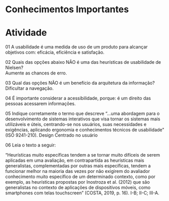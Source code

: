 # Conhecimentos Importantes

# Atividade 

01
A usabilidade é uma medida de uso de um produto para alcançar objetivos com:
eficácia, eficiência e satisfação.

02
Quais das opções abaixo NÃO é uma das heurísticas de usabilidade de Nielsen?  
Aumente as chances de erro.

03
Qual das opções NÃO é um benefício da arquitetura da informação?
Dificultar a navegação.

04
É importante considerar a acessibilidade, porque:
é um direito das pessoas acessarem informações.

05
Indique corretamente o termo que descreve “...uma abordagem para o desenvolvimento de sistemas interativos que visa tornar os sistemas mais utilizáveis e úteis, centrando-se nos usuários, suas necessidades e exigências, aplicando ergonomia e conhecimentos técnicos de usabilidade" (ISO 9241-210).
Design Centrado no usuário

06
Leia o texto a seguir:

“Heurísticas muito específicas tendem a se tornar muito difíceis de serem aplicadas em uma avaliação, em contrapartida as heurísticas mais generalistas, complementadas por outras mais específicas, tendem a funcionar melhor na maioria das vezes por não exigirem do avaliador conhecimento muito específico de um determinado contexto, como por exemplo, as heurísticas propostas por Inostroza et al. (2012) que são generalistas no contexto de aplicações de dispositivos móveis, como smartphones com telas touchscreen” (COSTA, 2019, p. 16).
I-B; II-C; III-A.​
